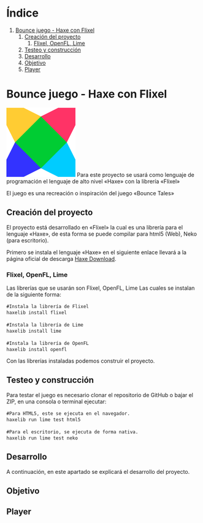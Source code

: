 
# &Iacute;ndice

1.  [Bounce juego - Haxe con Flixel](#org03bc986)
    1.  [Creación del proyecto](#org18076ef)
        1.  [Flixel, OpenFL, Lime](#orgb0c1866)
    2.  [Testeo y construcción](#org77b9618)
    3.  [Desarrollo](#orgcf49052)
    4.  [Objetivo](#orge43efde)
    5.  [Player](#org48711d6)



<a id="org03bc986"></a>

# Bounce juego - Haxe con Flixel

![img](./img/haxeflixel.png "HaxeFlixel Icon")
Para este proyecto se usará como lenguaje de programación
el lenguaje de alto nivel &laquo;Haxe&raquo; con la librería &laquo;Flixel&raquo;

El juego es una recreación o inspiración del juego &laquo;Bounce Tales&raquo;


<a id="org18076ef"></a>

## Creación del proyecto

El proyecto está desarrollado en &laquo;Flixel&raquo; la cual es una librería para
el lenguaje &laquo;Haxe&raquo;, de esta forma se puede compilar para html5 (Web), Neko (para escritorio).

Primero se instala el lenguaje &laquo;Haxe&raquo; en el siguiente enlace llevará a la página oficial
de descarga [Haxe Download](https://haxe.org/download/).


<a id="orgb0c1866"></a>

### Flixel, OpenFL, Lime

Las librerías que se usarán son Flixel, OpenFL, Lime
Las cuales se instalan de la siguiente forma:

    #Instala la librería de Flixel
    haxelib install flixel
    
    #Instala la librería de Lime
    haxelib install lime
    
    #Instala la librería de OpenFL
    haxelib install openfl

Con las librerías instaladas podemos construir el proyecto.


<a id="org77b9618"></a>

## Testeo y construcción

Para testar el juego es necesario clonar el repositorio de GitHub o bajar el ZIP,
en una consola o terminal ejecutar:

    #Para HTML5, este se ejecuta en el navegador.
    haxelib run lime test html5
    
    #Para el escritorio, se ejecuta de forma nativa.
    haxelib run lime test neko


<a id="orgcf49052"></a>

## Desarrollo

A continuación, en este apartado se explicará el desarrollo del proyecto.


<a id="orge43efde"></a>

## Objetivo


<a id="org48711d6"></a>

## Player


